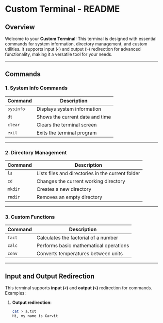 # Custom Terminal - README

## Overview

Welcome to your **Custom Terminal**! This terminal is designed with essential commands for system information, directory management, and custom utilities. It supports input (`<`) and output (`>`) redirection for advanced functionality, making it a versatile tool for your needs.

---

## Commands

### 1. **System Info Commands**

| Command   | Description                           |
|-----------|---------------------------------------|
| `sysinfo` | Displays system information          |
| `dt`      | Shows the current date and time      |
| `clear`   | Clears the terminal screen           |
| `exit`    | Exits the terminal program           |

---

### 2. **Directory Management**

| Command   | Description                                       |
|-----------|---------------------------------------------------|
| `ls`      | Lists files and directories in the current folder |
| `cd`      | Changes the current working directory            |
| `mkdir`   | Creates a new directory                          |
| `rmdir`   | Removes an empty directory                       |

---

### 3. **Custom Functions**

| Command   | Description                               |
|-----------|-------------------------------------------|
| `fact`    | Calculates the factorial of a number      |
| `calc`    | Performs basic mathematical operations    |
| `conv`    | Converts temperatures between units       |

---

## Input and Output Redirection

This terminal supports **input (`<`)** and **output (`>`)** redirection for commands. Examples:

1. **Output redirection**:
   ```bash
   cat > a.txt
   Hi, my name is Garvit
